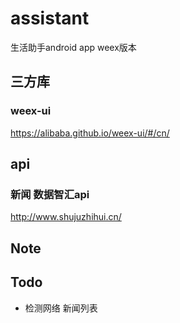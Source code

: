 # assistant
生活助手android app weex版本

## 三方库
### weex-ui
https://alibaba.github.io/weex-ui/#/cn/

## api
### 新闻 数据智汇api
http://www.shujuzhihui.cn/


## Note

## Todo
- 检测网络
新闻列表
 